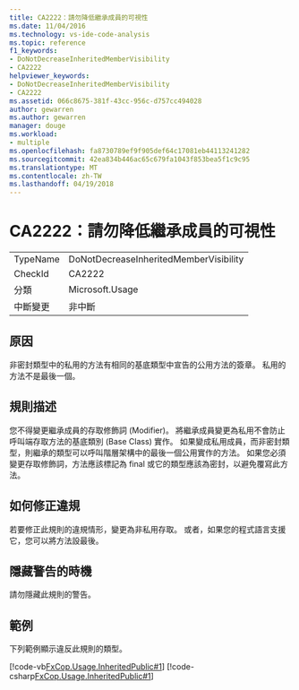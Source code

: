 ```yaml
---
title: CA2222：請勿降低繼承成員的可視性
ms.date: 11/04/2016
ms.technology: vs-ide-code-analysis
ms.topic: reference
f1_keywords:
- DoNotDecreaseInheritedMemberVisibility
- CA2222
helpviewer_keywords:
- DoNotDecreaseInheritedMemberVisibility
- CA2222
ms.assetid: 066c8675-381f-43cc-956c-d757cc494028
author: gewarren
ms.author: gewarren
manager: douge
ms.workload:
- multiple
ms.openlocfilehash: fa8730789ef9f905def64c17081eb44113241282
ms.sourcegitcommit: 42ea834b446ac65c679fa1043f853bea5f1c9c95
ms.translationtype: MT
ms.contentlocale: zh-TW
ms.lasthandoff: 04/19/2018
---
```

# <a name="ca2222-do-not-decrease-inherited-member-visibility"></a>CA2222：請勿降低繼承成員的可視性
|||
|-|-|
|TypeName|DoNotDecreaseInheritedMemberVisibility|
|CheckId|CA2222|
|分類|Microsoft.Usage|
|中斷變更|非中斷|

## <a name="cause"></a>原因
 非密封類型中的私用的方法有相同的基底類型中宣告的公用方法的簽章。 私用的方法不是最後一個。

## <a name="rule-description"></a>規則描述
 您不得變更繼承成員的存取修飾詞 (Modifier)。 將繼承成員變更為私用不會防止呼叫端存取方法的基底類別 (Base Class) 實作。 如果變成私用成員，而非密封類型，則繼承的類型可以呼叫階層架構中的最後一個公用實作的方法。 如果您必須變更存取修飾詞，方法應該標記為 final 或它的類型應該為密封，以避免覆寫此方法。

## <a name="how-to-fix-violations"></a>如何修正違規
 若要修正此規則的違規情形，變更為非私用存取。 或者，如果您的程式語言支援它，您可以將方法設最後。

## <a name="when-to-suppress-warnings"></a>隱藏警告的時機
 請勿隱藏此規則的警告。

## <a name="example"></a>範例
 下列範例顯示違反此規則的類型。

 [!code-vb[FxCop.Usage.InheritedPublic#1](../code-quality/codesnippet/VisualBasic/ca2222-do-not-decrease-inherited-member-visibility_1.vb)]
 [!code-csharp[FxCop.Usage.InheritedPublic#1](../code-quality/codesnippet/CSharp/ca2222-do-not-decrease-inherited-member-visibility_1.cs)]